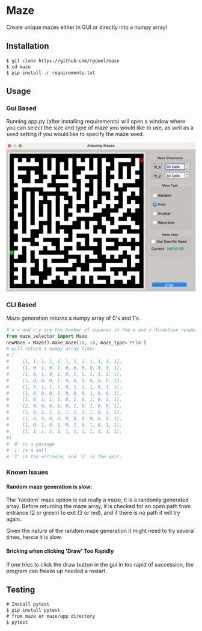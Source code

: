 # Maze
Create unique mazes either in GUI or directly into a numpy array!

## Installation
```shell
$ git clone https://github.com/rpowel/maze
$ cd maze
$ pip install -r requirements.txt
```

## Usage

### Gui Based
Running app.py (after installing requirements) will open a window where you can select
the size and type of maze you would like to use, as well as a seed setting if you would
like to specify the maze seed.

![Gui Screenshot](images/gui_screenshot.png)

### CLI Based

Maze generation returns a numpy array of 0's and 1's.

```python
# n_x and n_y are the number of squares in the x and y direction respectively
from maze_selector import Maze
newMaze = Maze().make_maze(10, 10, maze_type='Prim')
# will return a numpy array like:
# [
#     [1, 1, 1, 1, 1, 1, 1, 1, 1, 1, 1, 1],
#     [1, 0, 1, 0, 1, 0, 0, 0, 0, 0, 0, 1],
#     [1, 0, 1, 0, 1, 0, 1, 1, 1, 1, 1, 1],
#     [1, 0, 0, 0, 1, 0, 0, 0, 0, 0, 0, 1],
#     [1, 0, 1, 1, 1, 0, 1, 1, 1, 0, 1, 1],
#     [1, 0, 0, 0, 1, 0, 0, 0, 1, 0, 0, 3],
#     [1, 0, 1, 1, 1, 0, 1, 0, 1, 0, 1, 1],
#     [2, 0, 0, 0, 0, 0, 1, 0, 1, 0, 0, 1],
#     [1, 0, 1, 1, 1, 1, 1, 1, 1, 0, 1, 1],
#     [1, 0, 0, 0, 0, 0, 0, 0, 0, 0, 0, 1],
#     [1, 0, 1, 0, 1, 0, 1, 0, 1, 0, 1, 1],
#     [1, 1, 1, 1, 1, 1, 1, 1, 1, 1, 1, 1],
#]
# '0' is a passage
# '1' is a wall
# '2' is the entrance, and '3' is the exit.
```

### Known Issues
#### Random maze generation is slow:
The 'random' maze option is not really a maze, it is a randomly generated array.
Before returning the maze array, it is checked for an open path from entrance
(2 or green) to exit (3 or red), and if there is no path it will try again.

Given the nature of the random maze generation it might need to try several times, hence it is slow.

#### Bricking when clicking 'Draw' Too Rapidly
If one tries to click the draw button in the gui in too rapid of succession, the program can freeze up needed a restart.

## Testing
```shell
# Install pytest
$ pip install pytest
# from maze or maze/app directory
$ pytest
```
